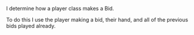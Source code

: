 I determine how a player class makes a Bid.

To do this I use the player making a bid, their hand, and all of the previous bids played already.

